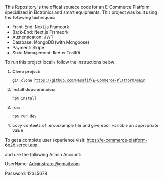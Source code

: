 This Repository is the offical sourece code for an E-Commerce Platform specialized in Elctronics and smart equipments. This project was built using the following techniques:
- Front-End: Next.js Frameork
- Back-End: Next.js Frameork
- Authentication: JWT
- Database: MongoDB (with Mongoose)
- Payment: Stripe
- State Management: Redux ToolKit

To run this project locally follow the instructions below:
1. Clone project:
   
   <code>git clone https://github.com/Hasafif/E-Commerce-Platform/main</code>
   
2. Install dependencies:
   
   <code>npm install</code>

3. run:

   <code>npm run dev</code>
   
4. copy contents of .env.example file and give each variable an appropriate value


To get a complete user experience visit: https://e-commerce-platform-6x26.vercel.app

and use the following Admin Account:

UserName: Adminstrator@gmail.com

Password: 12345678

   




  

